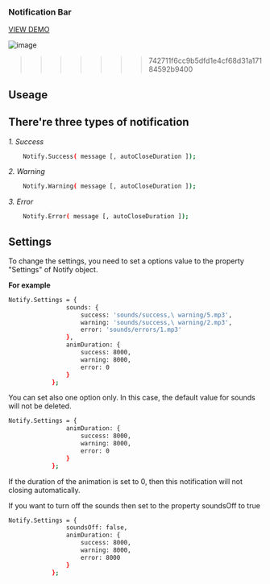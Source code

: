 ### Notification Bar
[VIEW DEMO](https://burhan-hasan.github.io/Notification-Bar/)


![image](https://cloud.githubusercontent.com/assets/6553878/26123583/74a1f3aa-3a8c-11e7-9324-0ce7bc860418.png)

>>>>>>> 742711f6cc9b5dfd1e4cf68d31a17184592b9400

## Useage

There're three types of notification
---
*1. Success*
```sh
    Notify.Success( message [, autoCloseDuration ]);
```
*2. Warning*
```sh
    Notify.Warning( message [, autoCloseDuration ]);
```
*3. Error*
```sh
    Notify.Error( message [, autoCloseDuration ]);
```

## Settings
To change the settings, you need to set a options value to the property "Settings" of Notify object.

**For example**
```sh
Notify.Settings = {
                sounds: {
                    success: 'sounds/success,\ warning/5.mp3',
                    warning: 'sounds/success,\ warning/2.mp3',
                    error: 'sounds/errors/1.mp3'
                },
                animDuration: {
                    success: 8000,
                    warning: 8000,
                    error: 0
                }
            };
```
You can set also  one option only. In this case, the default value for sounds will not be deleted.
```sh
Notify.Settings = {
                animDuration: {
                    success: 8000,
                    warning: 8000,
                    error: 0
                }
            };
```
If the duration of the animation is set to 0, then this notification will not closing automatically.

If you want to turn off the sounds then set to the property soundsOff to true
```sh
Notify.Settings = {
                soundsOff: false,
                animDuration: {
                    success: 8000,
                    warning: 8000,
                    error: 8000
                }
            };
```
